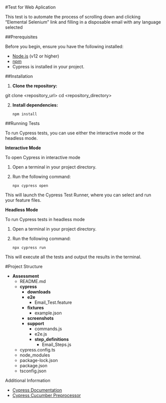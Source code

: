 #Test for Web Aplication 


This test is to automate the process of scrolling down and clicking “Elemental Selenium” link and filling in a disposable email with any language selected


##Prerequisites


Before you begin, ensure you have the following installed:


- [Node.js](https://nodejs.org/) (v12 or higher)
- [npm](https://www.npmjs.com/)
- Cypress is installed in your project.


##Installation


1. **Clone the repository:**

  git clone <repository_url>
  cd <repository_directory>

2. **Install dependencies:**

   `npm install`

##Running Tests  


To run Cypress tests, you can use either the interactive mode or the headless mode.

 **Interactive Mode**

To open Cypress in interactive mode
1. Open a terminal in your project directory.
2. Run the following command:

   `npx cypress open`

This will launch the Cypress Test Runner, where you can select and run your feature files.


 **Headless Mode**

To run Cypress tests in headless mode
1. Open a terminal in your project directory.
2. Run the following command:
    
    `npx cypress run`

This will execute all the tests and output the results in the terminal.

#Project Structure

- __Assessment__
   - README.md
   - __cypress__
     - __downloads__
     - __e2e__
       - Email_Test.feature
     - __fixtures__
       - example.json
     - __screenshots__
     - __support__
       - commands.js
       - e2e.js
       - __step\_definitions__
         - Email_Steps.js
   - cypress.config.ts
   - node_modules
   - package-lock.json
   - package.json
   - tsconfig.json




Additional Information
- [Cypress Documentation](https://docs.cypress.io/)
- [Cypress Cucumber Preprocessor](https://github.com/badeball/cypress-cucumber-preprocessor)





